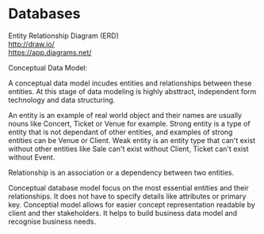 # Databases

Entity Relationship Diagram (ERD)  
http://draw.io/  
https://app.diagrams.net/  

Conceptual Data Model:  

A conceptual data model incudes entities and relationships between these entities. At this stage of data modeling is highly absttract, independent form technology and data structuring.

An entity is an example of real world object and their names are usually nouns like Concert, Ticket or Venue for example. Strong entity is a type of entity that is not dependant of other entities, and examples of strong entities can be Venue or Client. Weak entity is an entity type that can't exist without other entities like Sale can't exist without Client, Ticket can't exist without Event.

Relationship is an association or a dependency between two entities. 

Conceptual database model focus on the most essential entities and their relationships. It does not have to specify details like attributes or primary key. Conceptial model allows for easier concept representation readable by client and ther stakeholders. It helps to build business data model and recognise business needs.
